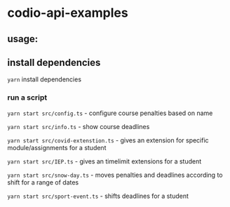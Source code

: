 # codio-api-examples


## usage:

## install dependencies
`yarn` install dependencies

### run a script

`yarn start src/config.ts` - configure course penalties based on name

`yarn start src/info.ts` - show course deadlines

`yarn start src/covid-extenstion.ts` - gives an extension for specific module/assignments for a student

`yarn start src/IEP.ts` - gives an timelimit extensions for a student

`yarn start src/snow-day.ts` - moves penalties and deadlines according to shift for a range of dates

`yarn start src/sport-event.ts` - shifts deadlines for a student
